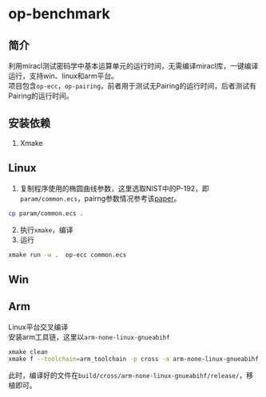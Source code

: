 # op-benchmark
## 简介
利用miracl测试密码学中基本运算单元的运行时间，无需编译miracl库，一键编译运行，支持win、linux和arm平台。  
项目包含`op-ecc`，`op-pairing`，前者用于测试无Pairing的运行时间，后者测试有Pairing的运行时间。  
## 安装依赖
1. Xmake

## Linux

1. 复制程序使用的椭圆曲线参数，这里选取NIST中的P-192，即`param/common.ecs`，pairng参数情况参考该[paper](https://ieeexplore.ieee.org/abstract/document/10121784)。
```bash
cp param/common.ecs .
```
2. 执行`xmake`，编译
3. 运行
```bash
xmake run -w .  op-ecc common.ecs
```
## Win
## Arm
Linux平台交叉编译  
安装arm工具链，这里以`arm-none-linux-gnueabihf`
```bash
xmake clean
xmake f --toolchain=arm_toolchain -p cross -a arm-none-linux-gnueabihf
```
此时，编译好的文件在`build/cross/arm-none-linux-gnueabihf/release/`，移植即可。
